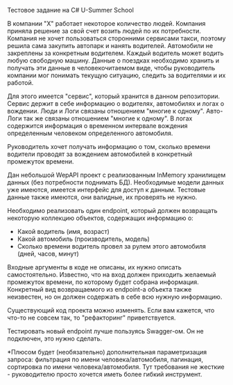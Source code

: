 Тестовое задание на C# U-Summer School

В компании "X" работает некоторое количество людей. Компания приняла решение за свой счет возить людей по их потребности.
Компания не хочет пользоваться сторонними сервисами такси, поэтому решила сама закупить автопарк и нанять водителей.
Автомобили не закреплены за конкретным водителем. Каждый водитель может водить любую свободную машину.
Данные о поездках необходимо хранить и получать эти данные в человекочитаемом виде, чтобы руководитель компании мог понимать текущую ситуацию, следить за водителями и их работой.

Для этого имеется "сервис", который хранится в данном репозитории.
Сервис держит в себе информацию о водителях, автомобилях и логах о вождении.
Люди и Логи связаны отношением "многие к одному". Авто-Логи так же связаны отношением "многие к одному".
В логах содержится информация о временном интервале вождения определенным человеком определенного автомобиля.

Руководитель хочет получать информацию о том, сколько времени водители проводят за вождением автомобилей в конкретный промежуток времени.

Дан небольшой WepAPI проект с реализованным InMemory хранилищем данных (без потребности поднимать БД).
Необходимые модели данных уже имеются, имеется интерфейс для доступ к данным.
Тестовые данные также имеются, они валидные, их проверять не нужно.

Необходимо реализовать один endpoint, который должен возвращать некоторую коллекцию объектов, содержащих информацию о:
- Какой водитель (имя, возраст)
- Какой автомобиль (производитель, модель)
- Сколько времени водитель провел за рулем этого автомобиля (дней, часов, минут)

Входные аргументы в коде не описаны, их нужно описать самостоятельно. Известно, что на вход должен приходить желаемый промежуток времени, по которому будет собрана информация.
Конкретный вид возвращаемого из endpoint-а объекта также неизвестен, но он должен содержать в себе всю нужную информацию.

Существующий код проекта можно изменять. Если вам кажется, что что-то не совсем так, то "рефакторинг" приветствуется.

Тестировать новый endpoint лучше пользуясь Swagger-ом. Он не подключен, это нужно сделать.

*Плюсом будет (необязательно) дополнительная параметризация запроса: фильтрация по имени человека/автомобиля, пагинация, сортировка по имени человека/автомобиля.
Тут требования не жесткие - руководителю просто хочется иметь более гибкий инструмент. 
